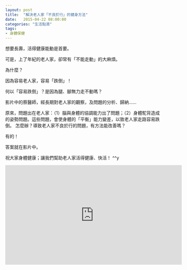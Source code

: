 ```yaml
---
layout: post
title:  "解決老人家「不良於行」的健身方法"
date:   2015-04-22 08:00:00
categories: "生活點滴"
tags:
- 身體保健
---
```

想要長壽，活得健康能動是首要。

可是，上了年紀的老人家，卻常有「不能走動」的大麻煩。

為什麼？
<!-- more -->

因為容易老人家，容易「跌倒」！

何以「容易跌倒」？是因為腿、腳無力走不動嗎？

影片中的蔡醫師，經長期對老人家的觀察，及問題的分析、歸納......

原來，問題出在老人家：（1）腦與身體的協調能力出了問題；（2）身體駝背造成的姿勢問題。這些問題，會使身體的「平衡」能力變差，以致老人家走路容易跌倒。
怎麼辦？導致老人家不良於行的問題，有方法能改善嗎？

有的！

答案就在影片中。

祝大家身體健康；讓我們幫助老人家活得健康、快活！ ^^y

<div class="youtube-video">
<iframe width="560" height="315" src="https://www.youtube.com/embed/kD9vzDkYLiI?rel=0" frameborder="0" allowfullscreen></iframe>
</div>
